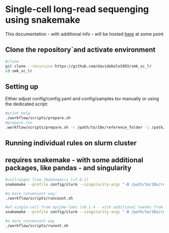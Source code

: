 # Single-cell long-read sequenging using snakemake

This documentation - with additional info - will be hosted [here](https://davidebolo1993.github.io/smk_sc_lr_doc) at some point

## Clone the repository`and activate environment

```bash
#clone
git clone --recursive https://github.com/davidebolo1993/smk_sc_lr
cd smk_sc_lr
```

## Setting up

Either adjust config/config.yaml and config/samples.tsv manually or using the dedicated script:

```bash
#print help
./workflow/scripts/prepare.sh
#prepare con
.workflow/scripts/prepare.sh -r /path/to/10x/reference_folder -i /path/to/illumina/fastq_folder -n /path/to/nanopore/fastq_folder -k <5prime,3prime> -e <v1,v2/v3> -c <cells> #-k,-e and -v can be omitted, default values are -k 5prime -v v1 -e 10000
```

## Running individual rules on slurm cluster
## requires snakemake - with some additional packages, like pandas - and singularity

```bash
#cellranger from 10xGenomics (v7.0.1)
snakemake --profile config/slurm --singularity-args "-B /path/to/10x/reference_folder,/path/to/illumina/fastq_folder" cellranger_count

#a more convenient way:
./workflow/scripts/runcount.sh
```

```bash
#wf-single-cell from epi2me-labs (v0.1.4 - with additional tweaks from my side)
snakemake --profile config/slurm --singularity-args "-B /path/to/10x/reference_folder,/path/to/nanopore/fastq_folder,/localscratch" wf_single_cell

#a more convenient way
./workflow/scripts/runont.sh
```
